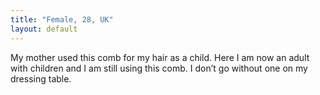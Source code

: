 ```yaml
---
title: "Female, 28, UK"
layout: default
---
```

My mother used this comb for my hair as a child. Here I am now an adult with children and I am still using this comb. I don’t go without one on my dressing table.
